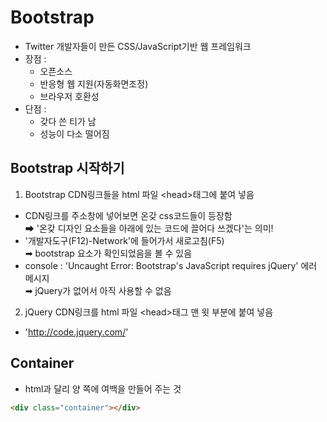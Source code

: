 # Bootstrap

- Twitter 개발자들이 만든 CSS/JavaScript기반 웹 프레임워크
- 장점 :
  - 오픈소스
  - 반응형 웹 지원(자동화면조정)
  - 브라우저 호환성
- 단점 :
  - 갖다 쓴 티가 남
  - 성능이 다소 떨어짐

## Bootstrap 시작하기

1. Bootstrap CDN링크들을 html 파일 \<head>태그에 붙여 넣음

- CDN링크를 주소창에 넣어보면 온갖 css코드들이 등장함  
  ➡ '온갖 디자인 요소들을 아래에 있는 코드에 끌어다 쓰겠다'는 의미!
- '개발자도구(F12)-Network'에 들어가서 새로고침(F5)  
  ➡ bootstrap 요소가 확인되었음을 볼 수 있음
- console : 'Uncaught Error: Bootstrap's JavaScript requires jQuery' 에러 메시지  
  ➡ jQuery가 없어서 아직 사용할 수 없음

2. jQuery CDN링크를 html 파일 \<head>태그 맨 윗 부분에 붙여 넣음

- 'http://code.jquery.com/'

## Container

- html과 달리 양 쪽에 여백을 만들어 주는 것

```html
<div class="container"></div>
```
